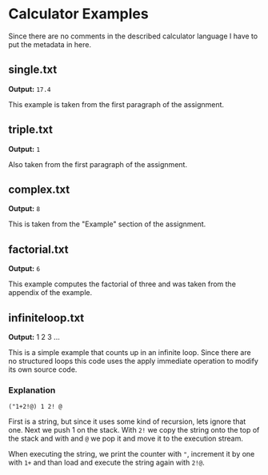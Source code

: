 # Calculator Examples

Since there are no comments in the described calculator language I have to put
the metadata in here.

## single.txt

**Output:** `17.4`

This example is taken from the first paragraph of the assignment.

## triple.txt

**Output:** `1`

Also taken from the first paragraph of the assignment.

## complex.txt

**Output:** `8`

This is taken from the "Example" section of the assignment.

## factorial.txt

**Output:** `6`

This example computes the factorial of three and was taken from the appendix of 
the example.

## infiniteloop.txt

**Output:** 1 2 3 ...

This is a simple example that counts up in an infinite loop. Since there are no
structured loops this code uses the apply immediate operation to modify its 
own source code.

### Explanation
`("1+2!@) 1 2! @`

First is a string, but since it uses some kind of recursion, lets ignore that
one. Next we push 1 on the stack. With `2!` we copy the string onto the top of 
the stack and with and `@` we pop it and move it to the execution stream.

When executing the string, we print the counter with `"`, increment it by one 
with `1+` and than load and execute the string again with `2!@`.